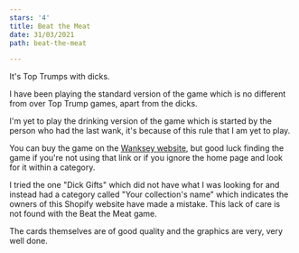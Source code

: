 ```yaml
---
stars: '4'
title: Beat the Meat
date: 31/03/2021
path: beat-the-meat

---
```

It's Top Trumps with dicks.

I have been playing the standard version of the game which is no different from over Top Trump games, apart from the dicks.

I'm yet to play the drinking version of the game which is started by the person who had the last wank, it's because of this rule that I am yet to play.

You can buy the game on the [Wanksey website](https://wanksey.com/products/beat-the-meat-card-game "Beat the Meat product page"), but good luck finding the game if you're not using that link or if you ignore the home page and look for it within a category.

I tried the one "Dick Gifts" which did not have what I was looking for and instead had a category called "Your collection's name" which indicates the owners of this Shopify website have made a mistake. This lack of care is not found with the Beat the Meat game.

The cards themselves are of good quality and the graphics are very, very well done.